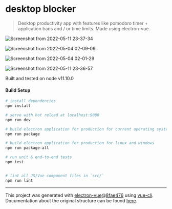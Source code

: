 # desktop blocker

> Desktop productivity app with features like pomodoro timer + application bans and / or time limits. Made using electron-vue.

![Screenshot from 2022-05-11 23-37-34](https://user-images.githubusercontent.com/11241733/167890422-a2a6def4-1701-4e04-a381-7a3a0281aa67.png)

![Screenshot from 2022-05-04 02-09-09](https://user-images.githubusercontent.com/11241733/166515782-62f7d6ac-268e-4198-89c9-68488d22ed72.png)

![Screenshot from 2022-05-04 02-01-29](https://user-images.githubusercontent.com/11241733/166514840-c702841b-9e1e-4007-8987-4d8f81106b11.png)

![Screenshot from 2022-05-11 23-36-57](https://user-images.githubusercontent.com/11241733/167890463-5919ea74-ca64-46e3-8b92-43e0bf96416d.png)

Built and tested on node v11.10.0

#### Build Setup

``` bash
# install dependencies
npm install

# serve with hot reload at localhost:9080
npm run dev

# build electron application for production for current operating system
npm run package

# build electron application for production for linux and windows
npm run package-all

# run unit & end-to-end tests
npm test


# lint all JS/Vue component files in `src/`
npm run lint

```

---

This project was generated with [electron-vue](https://github.com/SimulatedGREG/electron-vue)@[8fae476](https://github.com/SimulatedGREG/electron-vue/tree/8fae4763e9d225d3691b627e83b9e09b56f6c935) using [vue-cli](https://github.com/vuejs/vue-cli). Documentation about the original structure can be found [here](https://simulatedgreg.gitbooks.io/electron-vue/content/index.html).
